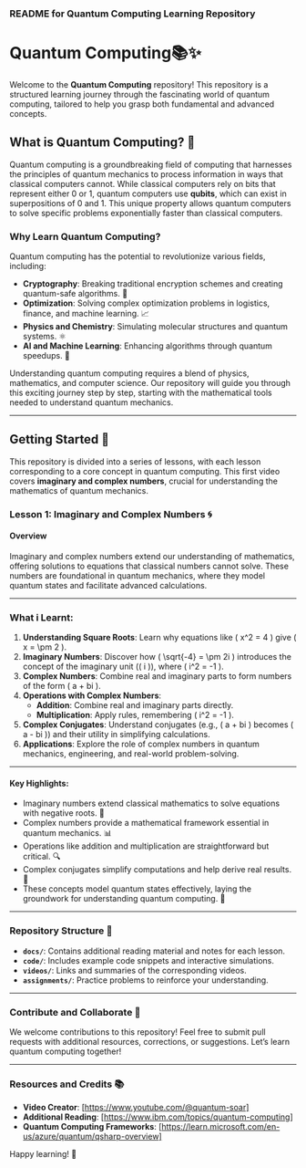 ### README for Quantum Computing Learning Repository

# Quantum Computing📚✨  
Welcome to the **Quantum Computing** repository! This repository is a structured learning journey through the fascinating world of quantum computing, tailored to help you grasp both fundamental and advanced concepts.

## What is Quantum Computing? 🌌

Quantum computing is a groundbreaking field of computing that harnesses the principles of quantum mechanics to process information in ways that classical computers cannot. While classical computers rely on bits that represent either 0 or 1, quantum computers use **qubits**, which can exist in superpositions of 0 and 1. This unique property allows quantum computers to solve specific problems exponentially faster than classical computers.

### Why Learn Quantum Computing?  
Quantum computing has the potential to revolutionize various fields, including:  
- **Cryptography**: Breaking traditional encryption schemes and creating quantum-safe algorithms. 🔐  
- **Optimization**: Solving complex optimization problems in logistics, finance, and machine learning. 📈  
- **Physics and Chemistry**: Simulating molecular structures and quantum systems. ⚛️  
- **AI and Machine Learning**: Enhancing algorithms through quantum speedups. 🤖  

Understanding quantum computing requires a blend of physics, mathematics, and computer science. Our repository will guide you through this exciting journey step by step, starting with the mathematical tools needed to understand quantum mechanics.

---

## Getting Started 🚀  

This repository is divided into a series of lessons, with each lesson corresponding to a core concept in quantum computing. This first video covers **imaginary and complex numbers**, crucial for understanding the mathematics of quantum mechanics.

### Lesson 1: Imaginary and Complex Numbers 🌀  

#### **Overview**  
Imaginary and complex numbers extend our understanding of mathematics, offering solutions to equations that classical numbers cannot solve. These numbers are foundational in quantum mechanics, where they model quantum states and facilitate advanced calculations.

---

### What i Learnt:  
1. **Understanding Square Roots**: Learn why equations like \( x^2 = 4 \) give \( x = \pm 2 \).  
2. **Imaginary Numbers**: Discover how \( \sqrt{-4} = \pm 2i \) introduces the concept of the imaginary unit (\( i \)), where \( i^2 = -1 \).  
3. **Complex Numbers**: Combine real and imaginary parts to form numbers of the form \( a + bi \).  
4. **Operations with Complex Numbers**:  
   - **Addition**: Combine real and imaginary parts directly.  
   - **Multiplication**: Apply rules, remembering \( i^2 = -1 \).  
5. **Complex Conjugates**: Understand conjugates (e.g., \( a + bi \) becomes \( a - bi \)) and their utility in simplifying calculations.  
6. **Applications**: Explore the role of complex numbers in quantum mechanics, engineering, and real-world problem-solving.  

---

#### **Key Highlights**:  
- Imaginary numbers extend classical mathematics to solve equations with negative roots. 🌌  
- Complex numbers provide a mathematical framework essential in quantum mechanics. 📊  
- Operations like addition and multiplication are straightforward but critical. 🔍  
- Complex conjugates simplify computations and help derive real results. 📏  
- These concepts model quantum states effectively, laying the groundwork for understanding quantum computing. 🌟  

---

### Repository Structure 📂  

- **`docs/`**: Contains additional reading material and notes for each lesson.  
- **`code/`**: Includes example code snippets and interactive simulations.  
- **`videos/`**: Links and summaries of the corresponding videos.  
- **`assignments/`**: Practice problems to reinforce your understanding.  

---

### Contribute and Collaborate 🤝  

We welcome contributions to this repository! Feel free to submit pull requests with additional resources, corrections, or suggestions. Let’s learn quantum computing together!  

---

### Resources and Credits 📚  
- **Video Creator**: [https://www.youtube.com/@quantum-soar]  
- **Additional Reading**: [https://www.ibm.com/topics/quantum-computing]  
- **Quantum Computing Frameworks**: [https://learn.microsoft.com/en-us/azure/quantum/qsharp-overview]

Happy learning! 🌟 
